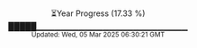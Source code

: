 <p align="center">
⏳Year Progress (17.33 %) <br>
█████▁▁▁▁▁▁▁▁▁▁▁▁▁▁▁▁▁▁▁▁▁▁▁▁▁ <br>
<sub>Updated: Wed, 05 Mar 2025 06:30:21 GMT</sub>
</p>

